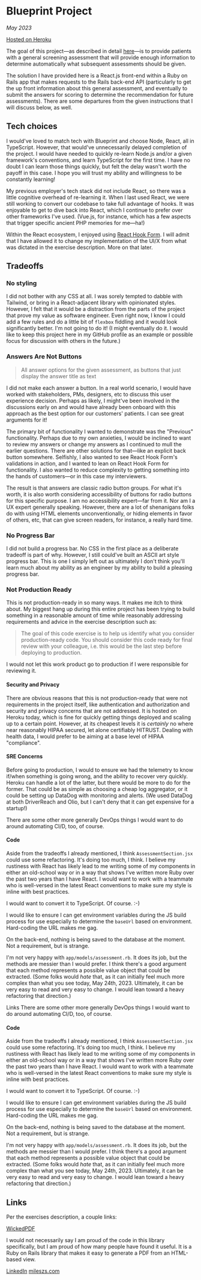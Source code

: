 # Blueprint Project

_May 2023_

[Hosted on Heroku](https://mileszs-blueprint-project.herokuapp.com)

The goal of this project—as described in detail [here](https://github.com/blueprinthq/coding-exercise)—is to provide patients with a general screening assessment that will provide enough information to determine automatically what subsequent assessments should be given. 

The solution I have provided here is a React.js front-end within a Ruby on Rails app that makes requests to the Rails back-end API (particularly to get the up front information about this general assessment, and eventually to submit the answers for scoring to determine the recommendation for future assessments). There are some departures from the given instructions that I will discuss below, as well.

## Tech choices

I would've loved to match tech with Blueprint and choose Node, React, all in TypeScript. However, that would've unnecessarily delayed completion of the project. I would have needed to quickly re-learn Node.js and/or a given framework's conventions, and learn TypeScript for the first time. I have no doubt I can learn those things quickly, but felt the delay wasn't worth the payoff in this case. I hope you will trust my ability and willingness to be constantly learning!

My previous employer's tech stack did not include React, so there was a little cognitive overhead of re-learning it. When I last used React, we were still working to convert our codebase to take full advantage of hooks. It was enjoyable to get to dive back into React, which I continue to prefer over other frameworks I've used. (Vue.js, for instance, which has a few aspects that trigger specific ancient PHP memories for me—ha!)

Within the React ecosystem, I enjoyed using [React Hook Form](https://react-hook-form.com/). I will admit that I have allowed it to change my implementation of the UI/X from what was dictated in the exercise description. More on that later.

## Tradeoffs

### No styling

I did not bother with any CSS at all. I was sorely tempted to dabble with Tailwind, or bring in a React-adjacent library with opinionated styles. However, I felt that it would be a distraction from the parts of the project that prove my value as software engineer. Even right now, I know I could add a few rules and do a little bit of `flexbox` fiddling and it would look significantly better. I'm not going to do it! (I might eventually do it. I would like to keep this project here in my GitHub profile as an example or possible focus for discussion with others in the future.)

### Answers Are Not Buttons

> All answer options for the given assessment, as buttons that just display the answer title as text

I did not make each answer a button. In a real world scenario, I would have worked with stakeholders, PMs, designers, etc to discuss this user experience decision. Perhaps as likely, I might've been involved in the discussions early on and would have already been onboard with this approach as the best option for our customers' patients. I can see great arguments for it!

The primary bit of functionality I wanted to demonstrate was the "Previous" functionality. Perhaps due to my own anxieties, I would be inclined to want to review my answers or change my answers as I continued to mull the earlier questions. There are other solutions for that—like an explicit back button somewhere. Selfishly, I also wanted to see React Hook Form's validations in action, and I wanted to lean on React Hook Form for functionality. I also wanted to reduce complexity to getting something into the hands of customers—or in this case my interviewers. 

The result is that answers are classic radio button groups. For what it's worth, it is also worth considering accessibility of buttons for radio buttons for this specific purpose. I am no accessibility expert—far from it. Nor am I a UX expert generally speaking. However, there are a lot of shenanigans folks do with using HTML elements unconventionally, or hiding elements in favor of others, etc, that can give screen readers, for instance, a really hard time. 

### No Progress Bar

I did not build a progress bar. No CSS in the first place as a deliberate tradeoff is part of why. However, I still could've built an ASCII art style progress bar. This is one I simply left out as ultimately I don't think you'll learn much about my ability as an engineer by my ability to build a pleasing progress bar. 

### Not Production Ready

This is not production-ready in so many ways. It makes me itch to think about. My biggest hang up during this entire project has been trying to build something in a reasonable amount of time while reasonably addressing requirements and advice in the exercise description such as:

> The goal of this code exercise is to help us identify what you consider production-ready code. You should consider this code ready for final review with your colleague, i.e. this would be the last step before deploying to production.

I would not let this work product go to production if I were responsible for reviewing it. 

#### Security and Privacy

There are obvious reasons that this is not production-ready that were not requirements in the project itself, like authentication and authorization and security and privacy concerns that are not addressed. It is hosted on Heroku today, which is fine for quickly getting things deployed and scaling up to a certain point. However, at its cheapest levels it is _certainly_ no where near reasonably HIPAA secured, let alone certifiably HITRUST. Dealing with health data, I would prefer to be aiming at a base level of HIPAA "compliance". 

#### SRE Concerns

Before going to production, I would to ensure we had the telemetry to know if/when something is going wrong, and the ability to recover very quickly. Heroku can handle a lot of the latter, but there would be more to do for the former. That could be as simple as choosing a cheap log aggregator, or it could be setting up DataDog with monitoring and alerts. (We used DataDog at both DriverReach and Olio, but I can't deny that it can get expensive for a startup!)

There are some other more generally DevOps things I would want to do around automating CI/D, too, of course.

#### Code

Aside from the tradeoffs I already mentioned, I think `AssessmentSection.jsx` could use some refactoring. It's doing too much, I think. I believe my rustiness with React has likely lead to me writing some of my components in either an old-school way or in a way that shows I've written more Ruby over the past two years than I have React. I would want to work with a teammate who is well-versed in the latest React conventions to make sure my style is inline with best practices. 

I would want to convert it to TypeScript. Of course. :-)

I would like to ensure I can get environment variables during the JS build process for use especially to determine the `baseUrl` based on environment. Hard-coding the URL makes me gag.

On the back-end, nothing is being saved to the database at the moment. Not a requirement, but is strange.

I'm not very happy with `app/models/assessment.rb`. It does its job, but the methods are messier than I would prefer. I think there's a good argument that each method represents a possible value object that could be extracted. (Some folks would _hate_ that, as it can initially feel much more complex than what you see today, May 24th, 2023. Ultimately, it can be very easy to read and very easy to change. I would lean toward a heavy refactoring that direction.)

Links
There are some other more generally DevOps things I would want to do around automating CI/D, too, of course.

#### Code

Aside from the tradeoffs I already mentioned, I think `AssessmentSection.jsx` could use some refactoring. It's doing too much, I think. I believe my rustiness with React has likely lead to me writing some of my components in either an old-school way or in a way that shows I've written more Ruby over the past two years than I have React. I would want to work with a teammate who is well-versed in the latest React conventions to make sure my style is inline with best practices. 

I would want to convert it to TypeScript. Of course. :-)

I would like to ensure I can get environment variables during the JS build process for use especially to determine the `baseUrl` based on environment. Hard-coding the URL makes me gag.

On the back-end, nothing is being saved to the database at the moment. Not a requirement, but is strange.

I'm not very happy with `app/models/assessment.rb`. It does its job, but the methods are messier than I would prefer. I think there's a good argument that each method represents a possible value object that could be extracted. (Some folks would _hate_ that, as it can initially feel much more complex than what you see today, May 24th, 2023. Ultimately, it can be very easy to read and very easy to change. I would lean toward a heavy refactoring that direction.)

## Links

Per the exercises description, a couple links:

[WickedPDF](https://github.com/mileszs/wicked_pdf)

I would not necessarily say I am proud of the code in this library specifically, but I am proud of how many people have found it useful. It is a Ruby on Rails library that makes it easy to generate a PDF from an HTML-based view.

[LinkedIn](https://www.linkedin.com/in/mileszs/)
[mileszs.com](http://mileszs.com)